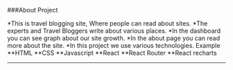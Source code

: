 ###About Project

*This is travel blogging site, Where people can read about sites.
*The experts and Travel Bloggers write about various places.
*In the dashboard you can see graph about our site growth. 
*In the about page you can read more about the site.
*In this project we use various technologies. Example
    **HTML
    **CSS
    **Javascript
    **React
    **React Router
    **React recharts
***